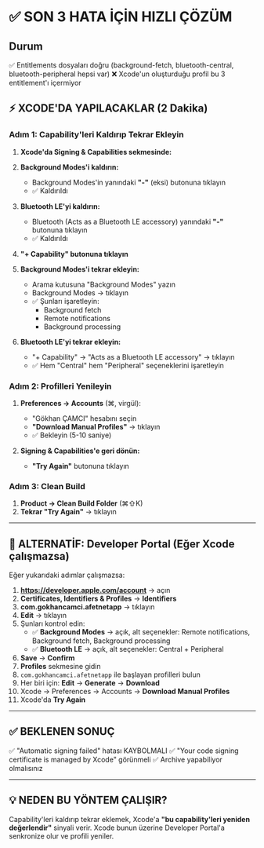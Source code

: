 # ✅ SON 3 HATA İÇİN HIZLI ÇÖZÜM

## Durum
✅ Entitlements dosyaları doğru (background-fetch, bluetooth-central, bluetooth-peripheral hepsi var)
❌ Xcode'un oluşturduğu profil bu 3 entitlement'ı içermiyor

## ⚡ XCODE'DA YAPILACAKLAR (2 Dakika)

### Adım 1: Capability'leri Kaldırıp Tekrar Ekleyin

1. **Xcode'da Signing & Capabilities sekmesinde:**

2. **Background Modes'i kaldırın:**
   - Background Modes'in yanındaki **"-"** (eksi) butonuna tıklayın
   - ✅ Kaldırıldı

3. **Bluetooth LE'yi kaldırın:**
   - Bluetooth (Acts as a Bluetooth LE accessory) yanındaki **"-"** butonuna tıklayın
   - ✅ Kaldırıldı

4. **"+ Capability" butonuna tıklayın**

5. **Background Modes'i tekrar ekleyin:**
   - Arama kutusuna "Background Modes" yazın
   - Background Modes → tıklayın
   - ✅ Şunları işaretleyin:
     - Background fetch
     - Remote notifications
     - Background processing

6. **Bluetooth LE'yi tekrar ekleyin:**
   - "+ Capability" → "Acts as a Bluetooth LE accessory" → tıklayın
   - ✅ Hem "Central" hem "Peripheral" seçeneklerini işaretleyin

### Adım 2: Profilleri Yenileyin

1. **Preferences → Accounts** (⌘, virgül):
   - "Gökhan ÇAMCI" hesabını seçin
   - **"Download Manual Profiles"** → tıklayın
   - ✅ Bekleyin (5-10 saniye)

2. **Signing & Capabilities'e geri dönün:**
   - **"Try Again"** butonuna tıklayın

### Adım 3: Clean Build

1. **Product → Clean Build Folder** (⌘⇧K)
2. **Tekrar "Try Again"** → tıklayın

---

## 🔄 ALTERNATİF: Developer Portal (Eğer Xcode çalışmazsa)

Eğer yukarıdaki adımlar çalışmazsa:

1. **https://developer.apple.com/account** → açın
2. **Certificates, Identifiers & Profiles** → **Identifiers**
3. **com.gokhancamci.afetnetapp** → tıklayın
4. **Edit** → tıklayın
5. Şunları kontrol edin:
   - ✅ **Background Modes** → açık, alt seçenekler: Remote notifications, Background fetch, Background processing
   - ✅ **Bluetooth LE** → açık, alt seçenekler: Central + Peripheral
6. **Save** → **Confirm**
7. **Profiles** sekmesine gidin
8. `com.gokhancamci.afetnetapp` ile başlayan profilleri bulun
9. Her biri için: **Edit** → **Generate** → **Download**
10. Xcode → Preferences → Accounts → **Download Manual Profiles**
11. Xcode'da **Try Again**

---

## ✅ BEKLENEN SONUÇ

✅ "Automatic signing failed" hatası KAYBOLMALI
✅ "Your code signing certificate is managed by Xcode" görünmeli
✅ Archive yapabiliyor olmalısınız

---

## 💡 NEDEN BU YÖNTEM ÇALIŞIR?

Capability'leri kaldırıp tekrar eklemek, Xcode'a **"bu capability'leri yeniden değerlendir"** sinyali verir. Xcode bunun üzerine Developer Portal'a senkronize olur ve profili yeniler.









